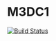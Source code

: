 # M3DC1

[![Build Status](https://github.com/bclyons12/M3DC1.jl/actions/workflows/CI.yml/badge.svg?branch=main)](https://github.com/bclyons12/M3DC1.jl/actions/workflows/CI.yml?query=branch%3Amain)
